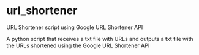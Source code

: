 # url_shortener
URL Shortener script using Google URL Shortener API

A python script that receives a txt file with URLs and outputs a txt file with the URLs shortened using the Google URL Shortener API
